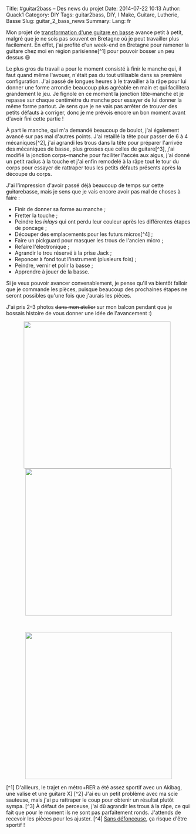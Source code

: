 Title: &#35;guitar2bass – Des news du projet
Date: 2014-07-22 10:13
Author: Quack1
Category: DIY
Tags: guitar2bass, DIY, I Make, Guitare, Lutherie, Basse
Slug: guitar_2_bass_news
Summary: 
Lang: fr

Mon projet de [transformation d'une guitare en basse]({filename}/guitar_2_bass.md "#guitar2bass – Quand une guitare veut devenir une basse...") avance petit à petit, malgré que je ne sois pas souvent en Bretagne où je peut travailler plus facilement. En effet, j'ai profité d'un week-end en Bretagne pour ramener la guitare chez moi en région parisienne[^1] pour pouvoir bosser un peu dessus 😆

Le plus gros du travail a pour le moment consisté à finir le manche qui, il faut quand même l'avouer, n'était pas du tout utilisable dans sa première configuration. J'ai passé de longues heures à le travailler à la râpe pour lui donner une forme arrondie beaucoup plus agréable en main et qui facilitera grandement le jeu. Je fignole en ce moment la jonction tête–manche et je repasse sur chaque centimètre du manche pour essayer de lui donner la même forme partout. Je sens que je ne vais pas arrêter de trouver des petits défauts à corriger, donc je me prévois encore un bon moment avant d'avoir fini cette partie !

À part le manche, qui m'a demandé beaucoup de boulot, j'ai également avancé sur pas mal d'autres points. J'ai retaillé la tête pour passer de 6 à 4 mécaniques[^2], j'ai agrandi les trous dans la tête pour préparer l'arrivée des mécaniques de basse, plus grosses que celles de guitare[^3], j'ai modifié la jonction corps–manche pour faciliter l'accès aux aigus, j'ai donné un petit radius à la touche et j'ai enfin remodelé à la râpe tout le tour du corps pour essayer de rattraper tous les petits défauts présents après la découpe du corps.

J'ai l'impression d'avoir passé déjà beaucoup de temps sur cette <s>guitare</s>basse, mais je sens que je vais encore avoir pas mal de choses à faire :

- Finir de donner sa forme au manche ;
- Fretter la touche ;
- Peindre les _inlays_ qui ont perdu leur couleur après les différentes étapes de poncage ;
- Découper des emplacements pour les futurs micros[^4] ;
- Faire un pickguard pour masquer les trous de l'ancien micro ;
- Refaire l'électronique ;
- Agrandir le trou réservé à la prise Jack ;
- Reponcer à fond tout l'instrument (plusieurs fois) ;
- Peindre, vernir et polir la basse ;
- Apprendre à jouer de la basse.

Si je veux pouvoir avancer convenablement, je pense qu'il va bientôt falloir que je commande les pièces, puisque beaucoup des prochaines étapes ne seront possibles qu'une fois que j'aurais les pièces.

J'ai pris 2–3 photos <s>dans mon atelier</s> sur mon balcon pendant que je bossais histoire de vous donner une idée de l'avancement :)

<div align=center><a href="/upload/guitar2bass_atelier_chaise.jpg"><img src="/upload/guitar2bass_atelier_chaise.jpg" align="center" height="400px" /></a> &nbsp; <a href="/upload/guitar2bass_rape_corps.jpg"><img src="/upload/guitar2bass_rape_corps.jpg" align="center" height="400px" /></a></div>

&nbsp;

<div align=center><a href="/upload/guitar2bass_outils.jpg"><img src="/upload/guitar2bass_outils.jpg" align="center" height="400px" /></a></div>

[^1] D'ailleurs, le trajet en métro+RER a été assez sportif avec un Akibag, une valise et une guitare X]
[^2] J'ai eu un petit problème avec ma scie sauteuse, mais j'ai pu rattraper le coup pour obtenir un résultat plutôt sympa.
[^3] À défaut de perceuse, j'ai dû agrandir les trous à la râpe, ce qui fait que pour le moment ils ne sont pas parfaitement ronds. J'attends de recevoir les pièces pour les ajuster.
[^4] [Sans défonceuse](https://vine.co/v/MrPgwxxYvgL/), ça risque d'être sportif !